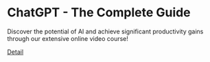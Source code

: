 # ChatGPT - The Complete Guide

Discover the potential of AI and achieve significant productivity gains through our extensive online video course! 

[Detail](https://eduitfree.com/courses/chatgpt-the-complete-guide)